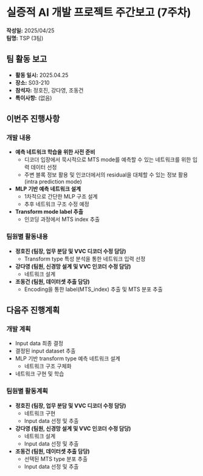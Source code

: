 # 실증적 AI 개발 프로젝트 주간보고 (7주차)

**작성일:** 2025/04/25  
**팀명:** TSP (3팀)

## 팀 활동 보고

- **활동 일시:** 2025.04.25
- **장소:** S03-210
- **참석자:** 정호진, 강다영, 조동건
- **특이사항:** (없음)

## 이번주 진행사항

### 개발 내용

- **예측 네트워크 학습을 위한 사전 준비**
  - 디코더 입장에서 묵시적으로 MTS mode를 예측할 수 있는 네트워크를 위한 입력 데이터 선정
  - 주변 블록 정보 활용 및 인코더에서의 residual을 대체할 수 있는 정보 활용 (intra prediction mode)
- **MLP 기반 예측 네트워크 설계**
  - 1차적으로 간단한 MLP 구조 설계
  - 추후 네트워크 구조 수정 예정
- **Transform mode label 추출**
  - 인코딩 과정에서 MTS index 추출

### 팀원별 활동내용

- **정호진 (팀장, 업무 분담 및 VVC 디코더 수정 담당)**
  - Transform type 특성 분석을 통한 네트워크 입력 선정
- **강다영 (팀원, 신경망 설계 및 VVC 인코더 수정 담당)**
  - 네트워크 설계
- **조동건 (팀원, 데이터셋 추출 담당)**
  - Encoding을 통한 label(MTS_index) 추출 및 MTS 분포 추출

## 다음주 진행계획

### 개발 계획

- Input data 최종 결정
- 결정된 input dataset 추출
- MLP 기반 transform type 예측 네트워크 설계
  - 네트워크 구조 구체화
- 네트워크 구현 및 학습

### 팀원별 활동계획

- **정호진 (팀장, 업무 분담 및 VVC 디코더 수정 담당)**
  - 네트워크 구현
  - Input data 선정 및 추출
- **강다영 (팀원, 신경망 설계 및 VVC 인코더 수정 담당)**
  - 네트워크 설계
  - Input data 선정 및 추출
- **조동건 (팀원, 데이터셋 추출 담당)**
  - 선택된 MTS type 분포 추출
  - Input data 선정 및 추출
